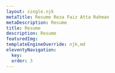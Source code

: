 ```yaml
---
layout: single.njk
metaTitle: Resume Reza Faiz Atta Rahman
metaDescription: Resume
title: Resume
description: Resume
featuredImg:
templateEngineOverride: njk,md
eleventyNavigation:
  key:
  order: 3
---
```


<div class="col-start-1 col-end-6">
